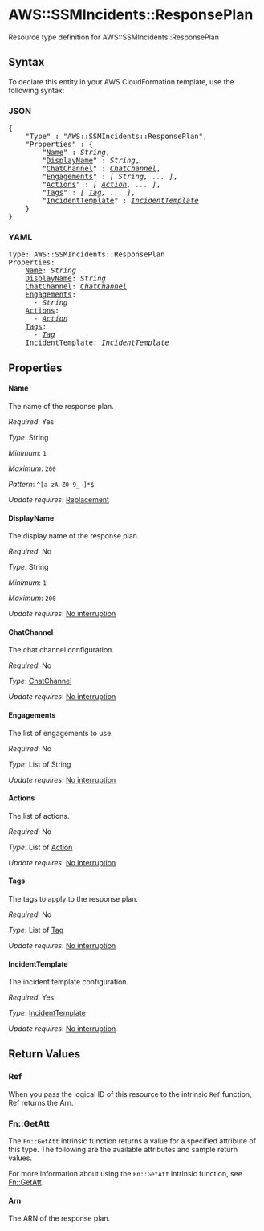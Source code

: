 # AWS::SSMIncidents::ResponsePlan

Resource type definition for AWS::SSMIncidents::ResponsePlan

## Syntax

To declare this entity in your AWS CloudFormation template, use the following syntax:

### JSON

<pre>
{
    "Type" : "AWS::SSMIncidents::ResponsePlan",
    "Properties" : {
        "<a href="#name" title="Name">Name</a>" : <i>String</i>,
        "<a href="#displayname" title="DisplayName">DisplayName</a>" : <i>String</i>,
        "<a href="#chatchannel" title="ChatChannel">ChatChannel</a>" : <i><a href="chatchannel.md">ChatChannel</a></i>,
        "<a href="#engagements" title="Engagements">Engagements</a>" : <i>[ String, ... ]</i>,
        "<a href="#actions" title="Actions">Actions</a>" : <i>[ <a href="action.md">Action</a>, ... ]</i>,
        "<a href="#tags" title="Tags">Tags</a>" : <i>[ <a href="tag.md">Tag</a>, ... ]</i>,
        "<a href="#incidenttemplate" title="IncidentTemplate">IncidentTemplate</a>" : <i><a href="incidenttemplate.md">IncidentTemplate</a></i>
    }
}
</pre>

### YAML

<pre>
Type: AWS::SSMIncidents::ResponsePlan
Properties:
    <a href="#name" title="Name">Name</a>: <i>String</i>
    <a href="#displayname" title="DisplayName">DisplayName</a>: <i>String</i>
    <a href="#chatchannel" title="ChatChannel">ChatChannel</a>: <i><a href="chatchannel.md">ChatChannel</a></i>
    <a href="#engagements" title="Engagements">Engagements</a>: <i>
      - String</i>
    <a href="#actions" title="Actions">Actions</a>: <i>
      - <a href="action.md">Action</a></i>
    <a href="#tags" title="Tags">Tags</a>: <i>
      - <a href="tag.md">Tag</a></i>
    <a href="#incidenttemplate" title="IncidentTemplate">IncidentTemplate</a>: <i><a href="incidenttemplate.md">IncidentTemplate</a></i>
</pre>

## Properties

#### Name

The name of the response plan.

_Required_: Yes

_Type_: String

_Minimum_: <code>1</code>

_Maximum_: <code>200</code>

_Pattern_: <code>^[a-zA-Z0-9_-]*$</code>

_Update requires_: [Replacement](https://docs.aws.amazon.com/AWSCloudFormation/latest/UserGuide/using-cfn-updating-stacks-update-behaviors.html#update-replacement)

#### DisplayName

The display name of the response plan.

_Required_: No

_Type_: String

_Minimum_: <code>1</code>

_Maximum_: <code>200</code>

_Update requires_: [No interruption](https://docs.aws.amazon.com/AWSCloudFormation/latest/UserGuide/using-cfn-updating-stacks-update-behaviors.html#update-no-interrupt)

#### ChatChannel

The chat channel configuration.

_Required_: No

_Type_: <a href="chatchannel.md">ChatChannel</a>

_Update requires_: [No interruption](https://docs.aws.amazon.com/AWSCloudFormation/latest/UserGuide/using-cfn-updating-stacks-update-behaviors.html#update-no-interrupt)

#### Engagements

The list of engagements to use.

_Required_: No

_Type_: List of String

_Update requires_: [No interruption](https://docs.aws.amazon.com/AWSCloudFormation/latest/UserGuide/using-cfn-updating-stacks-update-behaviors.html#update-no-interrupt)

#### Actions

The list of actions.

_Required_: No

_Type_: List of <a href="action.md">Action</a>

_Update requires_: [No interruption](https://docs.aws.amazon.com/AWSCloudFormation/latest/UserGuide/using-cfn-updating-stacks-update-behaviors.html#update-no-interrupt)

#### Tags

The tags to apply to the response plan.

_Required_: No

_Type_: List of <a href="tag.md">Tag</a>

_Update requires_: [No interruption](https://docs.aws.amazon.com/AWSCloudFormation/latest/UserGuide/using-cfn-updating-stacks-update-behaviors.html#update-no-interrupt)

#### IncidentTemplate

The incident template configuration.

_Required_: Yes

_Type_: <a href="incidenttemplate.md">IncidentTemplate</a>

_Update requires_: [No interruption](https://docs.aws.amazon.com/AWSCloudFormation/latest/UserGuide/using-cfn-updating-stacks-update-behaviors.html#update-no-interrupt)

## Return Values

### Ref

When you pass the logical ID of this resource to the intrinsic `Ref` function, Ref returns the Arn.

### Fn::GetAtt

The `Fn::GetAtt` intrinsic function returns a value for a specified attribute of this type. The following are the available attributes and sample return values.

For more information about using the `Fn::GetAtt` intrinsic function, see [Fn::GetAtt](https://docs.aws.amazon.com/AWSCloudFormation/latest/UserGuide/intrinsic-function-reference-getatt.html).

#### Arn

The ARN of the response plan.
